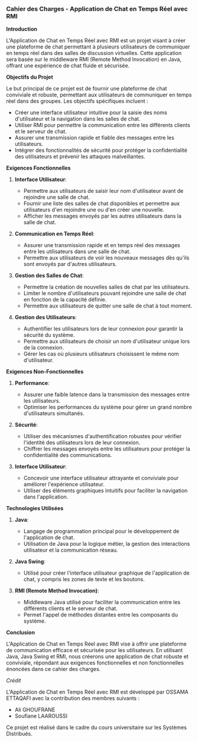 ### Cahier des Charges - Application de Chat en Temps Réel avec RMI

**Introduction**

L'Application de Chat en Temps Réel avec RMI est un projet visant à créer une plateforme de chat permettant à plusieurs utilisateurs de communiquer en temps réel dans des salles de discussion virtuelles. Cette application sera basée sur le middleware RMI (Remote Method Invocation) en Java, offrant une expérience de chat fluide et sécurisée.

**Objectifs du Projet**

Le but principal de ce projet est de fournir une plateforme de chat conviviale et robuste, permettant aux utilisateurs de communiquer en temps réel dans des groupes. Les objectifs spécifiques incluent :
- Créer une interface utilisateur intuitive pour la saisie des noms d'utilisateur et la navigation dans les salles de chat.
- Utiliser RMI pour permettre la communication entre les différents clients et le serveur de chat.
- Assurer une transmission rapide et fiable des messages entre les utilisateurs.
- Intégrer des fonctionnalités de sécurité pour protéger la confidentialité des utilisateurs et prévenir les attaques malveillantes.

**Exigences Fonctionnelles**

1. **Interface Utilisateur**:
   - Permettre aux utilisateurs de saisir leur nom d'utilisateur avant de rejoindre une salle de chat.
   - Fournir une liste des salles de chat disponibles et permettre aux utilisateurs d'en rejoindre une ou d'en créer une nouvelle.
   - Afficher les messages envoyés par les autres utilisateurs dans la salle de chat.

2. **Communication en Temps Réel**:
   - Assurer une transmission rapide et en temps réel des messages entre les utilisateurs dans une salle de chat.
   - Permettre aux utilisateurs de voir les nouveaux messages dès qu'ils sont envoyés par d'autres utilisateurs.

3. **Gestion des Salles de Chat**:
   - Permettre la création de nouvelles salles de chat par les utilisateurs.
   - Limiter le nombre d'utilisateurs pouvant rejoindre une salle de chat en fonction de la capacité définie.
   - Permettre aux utilisateurs de quitter une salle de chat à tout moment.

4. **Gestion des Utilisateurs**:
   - Authentifier les utilisateurs lors de leur connexion pour garantir la sécurité du système.
   - Permettre aux utilisateurs de choisir un nom d'utilisateur unique lors de la connexion.
   - Gérer les cas où plusieurs utilisateurs choisissent le même nom d'utilisateur.

**Exigences Non-Fonctionnelles**

1. **Performance**:
   - Assurer une faible latence dans la transmission des messages entre les utilisateurs.
   - Optimiser les performances du système pour gérer un grand nombre d'utilisateurs simultanés.

2. **Sécurité**:
   - Utiliser des mécanismes d'authentification robustes pour vérifier l'identité des utilisateurs lors de leur connexion.
   - Chiffrer les messages envoyés entre les utilisateurs pour protéger la confidentialité des communications.

3. **Interface Utilisateur**:
   - Concevoir une interface utilisateur attrayante et conviviale pour améliorer l'expérience utilisateur.
   - Utiliser des éléments graphiques intuitifs pour faciliter la navigation dans l'application.

**Technologies Utilisées**

1. **Java**:
   - Langage de programmation principal pour le développement de l'application de chat.
   - Utilisation de Java pour la logique métier, la gestion des interactions utilisateur et la communication réseau.

2. **Java Swing**:
   - Utilisé pour créer l'interface utilisateur graphique de l'application de chat, y compris les zones de texte et les boutons.

3. **RMI (Remote Method Invocation)**:
   - Middleware Java utilisé pour faciliter la communication entre les différents clients et le serveur de chat.
   - Permet l'appel de méthodes distantes entre les composants du système.

**Conclusion**

L'Application de Chat en Temps Réel avec RMI vise à offrir une plateforme de communication efficace et sécurisée pour les utilisateurs. En utilisant Java, Java Swing et RMI, nous créerons une application de chat robuste et conviviale, répondant aux exigences fonctionnelles et non fonctionnelles énoncées dans ce cahier des charges.

*Crédit*

L'Application de Chat en Temps Réel avec RMI est développé par OSSAMA ETTAQAFI avec la contribution des membres suivants :
- Ali GHOUFRANE
- Soufiane LAAROUSSI

Ce projet est réalisé dans le cadre du cours universitaire sur les Systèmes Distribués.
